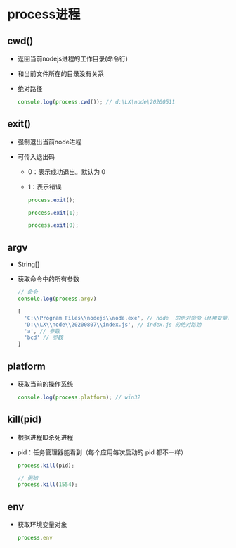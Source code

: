 # process进程

## cwd()

+ 返回当前nodejs进程的工作目录(命令行)

+ 和当前文件所在的目录没有关系

+ 绝对路径

    ```javascript
    console.log(process.cwd()); // d:\LX\node\20200511
    ```

## exit()

+ 强制退出当前node进程

+ 可传入退出码

  + 0：表示成功退出。默认为 0

  + 1：表示错误

    ```javascript
    process.exit();

    process.exit(1);

    process.exit(0);
    ```

## argv

+ String\[]

+ 获取命令中的所有参数

    ```javascript
    // 命令
    console.log(process.argv)

    [
      'C:\\Program Files\\nodejs\\node.exe', // node  的绝对命令（环境变量）
      'D:\\LX\\node\\20200807\\index.js', // index.js 的绝对路劲
      'a', // 参数
      'bcd' // 参数
    ]
    ```

## platform&#x20;

+ 获取当前的操作系统

    ```javascript
    console.log(process.platform); // win32
    ```

## kill(pid)

+ 根据进程ID杀死进程

+ pid：任务管理器能看到（每个应用每次启动的 pid 都不一样）

    ```javascript
    process.kill(pid);

    // 例如
    process.kill(1554);
    ```

## env

+ 获取环境变量对象

    ```javascript
    process.env
    ```
